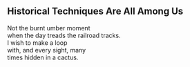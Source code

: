 Historical Techniques Are All Among Us
--------------------------------------
Not the burnt umber moment  
when the day treads the railroad tracks.  
I wish to make a loop  
with, and every sight, many  
times hidden in a cactus.  
